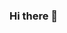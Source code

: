### Hi there 👋

<!--
**Tftlegal/home** is a ✨ _special_ ✨ repository because its `README.md` (this file) appears on your GitHub profile.

Here are some ideas to get you started:

- 🔭 I'm currently working on a multi-line file ...

- 🌱 I need help with Linux, PVE, PBS, cluster and ansible ...

- 👯 I want to collaborate with support, lamers, ninjas and other inhabitants of the Internet

- 📫 How to contact me: support@sytes.ru

- ⚡ Fun fact:  The specified email does not really exist, try other options.
-->
